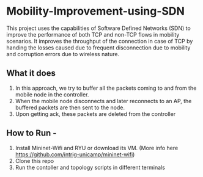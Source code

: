 # Mobility-Improvement-using-SDN
This project uses the capabilities of Software Defined Networks (SDN) to improve the performance of both TCP and non-TCP flows in mobility scenarios. It improves the throughput of the connection in case of TCP by handing the losses caused due to frequent disconnection due to mobility and corruption errors due to wireless nature. 

## What it does

1. In this approach, we try to buffer all the packets coming to and from the mobile node in the controller.
2. When the mobile node disconnects and later reconnects to an AP, the buffered packets are then sent to the node.
3. Upon getting ack, these packets are deleted from the controller

## How to Run -

1. Install Mininet-Wifi and RYU or download its VM. (More info here https://github.com/intrig-unicamp/mininet-wifi)
2. Clone this repo
3. Run the contoller and topology scripts in different terminals
